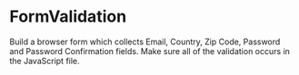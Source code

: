 # FormValidation
Build a browser form which collects Email, Country, Zip Code, Password and Password Confirmation fields. Make sure all of the validation occurs in the JavaScript file. 